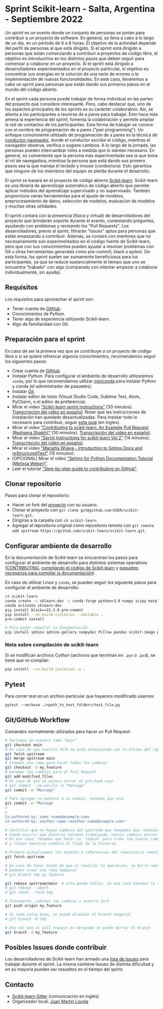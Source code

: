 # Sprint Scikit-learn - Salta, Argentina - Septiembre 2022

Un sprint es un evento donde un conjunto de personas se juntan para contribuir a un proyecto de software. En general, se lleva a cabo a lo largo de un día, en un período de 6 a 8 horas. El objetivo de la actividad depende del perfil de personas al que está dirigido. Si el sprint está dirigido a personas que están comenzando a contribuir a proyectos de código libre, el objetivo es introducirlos en los distintos pasos que deben seguir para comenzar a colaborar en un proyecto. Si el sprint está dirigido a desarrolladores experimentados en el proyecto particular, el objetivo es concentrar sus energías en la solución de una serie de errores o la implementación de nuevas funcionalidades. En este caso, llevaremos a cabo un sprint para personas que están dando sus primeros pasos en el mundo del código abierto.

En el sprint cada persona puede trabajar de forma individual en las partes del proyecto que considere interesante. Pero, cabe destacar que, uno de los aspectos principales de los sprints es su carácter colaborativo. Así, se alienta a los participantes a reunirse de a pares para trabajar. Ésto hace más amena la experiencia del sprint, fomenta la colaboración y permite ampliar la red de contactos de los participantes. Esta forma de trabajar se conoce con el nombre de programación de a pares ("pair programming"). Un enfoque comúnmente utilizado de programación de a pares es la técnica de [conductor-navegador](https://medium.com/@weblab_tech/pair-programming-guide-a76ca43ff389), donde el conductor escribe el código, mientras el navegador observa, verifica o sugiere cambios. A lo largo de la jornada, las personas pueden intercambiar roles a medida que lo sientan necesario. En general, es conveniente que la persona más experimentada sea la que toma el rol de navegadora, mientras la persona que está dando sus primero pasos sea la que maneja el teclado y mouse (conductora). Esto garantiza que ninguno de los miembros del equipo se pierda durante el desarrollo.

El sprint se basará en el proyecto de código abierto [Scikit-learn](https://github.com/scikit-learn/scikit-learn/). Scikit-learn es una librería de aprendizaje automático de código abierto que permite aplicar métodos del aprendizaje supervisado y no supervisado. También proporciona varias herramientas para el ajuste de modelos, preprocesamiento de datos, selección de modelos, evaluación de modelos y muchas otras utilidades.

El sprint contará con la presencia (física y virtual) de desarrolladores del proyecto que brindarán soporte durante el evento, contestando preguntas, ayudando con problemas y revisando los "Pull Requests". Los desarrolladores, previo al sprint, filtrarán "Issues" aptos para personas que están empezando a contribuir. Además, se contará con mentores que no necesariamente son experimentados en el código fuente de Scikit-learn, pero que con sus conocimientos pueden ayudar a resolver problemas con Git u otras herramientas generales como pre-commit, black o pytest. De esta forma, los sprint suelen ser sumamente beneficiosos para los participantes, ya que se reduce sustancialmente el tiempo que uno se encuentra "trabado" con algo (comparado con intentar empezar a colaborar individualmente, sin ayuda).

## Requisitos
Los requisitos para aprovechar el sprint son:
- Tener cuenta de [GitHub](https://github.com/).
- Conocimientos de Python.
- Tener algo de experiencia utilizando Scikit-learn.
- Algo de familiaridad con Git.

## Preparación para el sprint
En caso de ser la primera vez que se contribuye a un proyecto de código libre o si se quiere refrescar algunos conocimientos, recomendamos seguir los siguientes pasos:
- Crear cuenta de [GitHub](https://github.com/).
- Instalar Python. Para configurar el ambiente de desarrollo utilizaremos `conda`, por lo que recomendamos utilizar [miniconda](https://docs.conda.io/en/latest/miniconda.html) para instalar Python y conda (el administrador de paquetes).
- Instalar [Git](https://git-scm.com/).
- Instalar editor de texto (Visual Studio Code, Sublime Text, Atom, PyCharm, o el editor de preferencia).
- Mirar el video ["Scikit-learn sprint instructions"](https://www.youtube.com/watch?v=5OL8XoMMOfA) (30 minutos). [Transcripción del video en español](https://github.com/data-umbrella/data-umbrella-scikit-learn-sprint/blob/master/es/1_transcript_ACM_contributing_sklearn.md). Notar que las instrucciones de instalación han quedado desactualizadas. Para instalar todo lo necesario para contribuir, seguir [esta guía](https://scikit-learn.org/dev/developers/advanced_installation.html) (en ingles).
- Mirar el video ["Contributing to scikit-learn: An Example Pull Request (Reshama Shaikh)"](https://www.youtube.com/watch?v=PU1WyDPGePI) (30 minutos). [Transcripción del video en español](https://github.com/data-umbrella/data-umbrella-scikit-learn-sprint/blob/master/es/2_transcript_RS_example_PR.md).
- Mirar el video ["Sprint Instructions for scikit-learn Vol 2"](https://www.youtube.com/watch?v=p_2Uw2BxdhA) (14 minutos). [Transcripción del video en español](https://github.com/data-umbrella/data-umbrella-scikit-learn-sprint/blob/master/es/3_transcript_ACM_video_vol2.md).
- Mirar el video ["Mariatta Wijaya - Introduction to Sphinx Docs and reStructuredText"](https://www.youtube.com/watch?v=v4eoYpCON_c) (15 minutos).
- [OPCIONAL] Mirar el video ["Sphinx for Python Documentation Tutorial (Melissa Weber)"](https://www.youtube.com/watch?v=tXWscUSYdBs).
- Leer el tutorial ["Step-by-step guide to contributing on GitHub"](https://www.dataschool.io/how-to-contribute-on-github/).

## Clonar repositorio
Pasos para clonar el repositorio:
- Hacer un fork del [proyecto](https://github.com/scikit-learn/scikit-learn) con su usuario.
- Clonar el proyecto con `git clone git@github.com:USER/scikit-learn.git`.
- Dirigirse a la carpeta con `cd scikit-learn`.
- Agregar el repositorio original como repositorio remoto con `git remote add upstream https://github.com/scikit-learn/scikit-learn.git`.

## Configurar ambiente de desarrollo
En la documentación de Scikit-learn se encuentran los pasos para configurar el ambiente de desarrollo para distintos sistemas operativos ([CONTRIBUTING](https://scikit-learn.org/dev/developers/contributing.html#contributing-code), [compilando el código de Scikit-learn](https://scikit-learn.org/dev/developers/advanced_installation.html#building-from-source) y [paquetes necesarios para compilar la documentación](https://scikit-learn.org/stable/developers/contributing.html#documentation)).

En caso de utilizar Linux y `conda`, se pueden seguir los siguiente pasos para configurar el ambiente de desarrollo:
```bash
cd scikit-learn
conda create -n sklearn-dev -c conda-forge python=3.9 numpy scipy matplotlib pytest cython ipykernel jupyter pytest-cov flake8 mypy
conda activate sklearn-dev
pip install black==22.3.0 pre-commit
pip install --no-build-isolation --editable .
pre-commit install

# Para poder compilar la documentación.
pip install sphinx sphinx-gallery numpydoc Pillow pandas scikit-image packaging seaborn sphinx-prompt sphinxext-opengraph
```

### Nota sobre compilación de scikit-learn
Si se modifican archivos Cython (archivos que terminan en `.pyx` o `.pxd`), se tiene que re-compilar:
```bash
pip install --no-build-isolation -e .
```

## Pytest
Para correr test en un archivo particular que hayamos modificado usamos:
```
pytest --verbose ./<path_to_test_folder>/test_file.py
```

## Git/GitHub Workflow
Comandos normalmente utilizados para hacer un Pull Request:
```bash
# Partimos de nuestra rama "main"
git checkout main
# En caso de que nuestro fork no esté actualizado con lo último del repositorio hacemos:
git fetch upstream
git merge upstream main
# Creamos una rama para hacer todos los cambios
git checkout -b my_feature
# Hacemos los cambios para el Pull Request
git add modified_files
# En caso de que no quiera correr el pre-hook usar
# git commit --no-verify -m "Message"
git commit -m "Message"

# Para agregar co-autores a un commit, tenemos que usar
git commit -m "Message
>
>
Co-authored-by: name <name@example.com>
Co-authored-by: another-name <another-name@example.com>"

# Controlar que no hayan cambios del upstream que tengamos que rebasear
# Puede ocurrir que mientras estamos trabajando, nuevos commits entren al repositorio.
# En ese caso, tenemos que hacer un `rebase` para traer los nuevos cambios
# y llevar nuestros commits al final de la historia.

# Primero actualizamos los objetos y referencias del repositorio remoto
git fetch upstream

# En caso de tener miedo de que al realizar la operación, se borre nuestro trabajo
# podemos crear una rama temporal
# git branch tmp my_feature

git rebase upstream/main  # esto puede fallar, en ese caso hacemos lo siguiente
# git rebase --abort
# git reset --hard tmp

# Finalmente, subimos los cambios a nuestro fork
git push origin my_feature

# Si todo salio bien, se puede eliminar el branch temporal
# git branch -D tmp

# Una vez que el pull request es mergeado se puede borrar el branch
git branch -d my_feature
```

## Posibles Issues donde contribuir
Los desarrolladores de Scikit-learn han armado una [lista de Issues](https://github.com/scikit-learn/scikit-learn/issues?q=is%3Aopen+is%3Aissue+label%3ASprint) para trabajar durante el sprint.
La misma contiene Issues de distinta dificultad y en su mayoría pueden ser resueltos en el tiempo del sprint.

## Contacto
- [Scikit-learn Gitter](https://gitter.im/scikit-learn/sprint) (comunicación en inglés)
- Organizador local: [Juan Martin Loyola](mailto:jmloyola@outlook.com)
